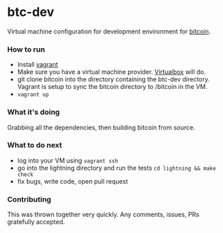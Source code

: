 # btc-dev

Virtual machine configuration for development environment for [bitcoin](https://github.com/bitcoin/bitcoin).

### How to run

- Install [vagrant](http://www.vagrantup.com/downloads)
- Make sure you have a virtual machine provider. [Virtualbox](https://www.virtualbox.org/wiki/Downloads) will do.
- git clone bitcoin into the directory containing the btc-dev directory. Vagrant is setup to sync the bitcoin directory to /bitcoin in the VM.
- `vagrant up`

### What it's doing

Grabbing all the dependencies, then building bitcoin from source.

### What to do next

- log into your VM using `vagrant ssh`
- go into the lightning directory and run the tests `cd lightning && make check`
- fix bugs, write code, open pull request

### Contributing

This was thrown together very quickly. Any comments, issues, PRs gratefully accepted.